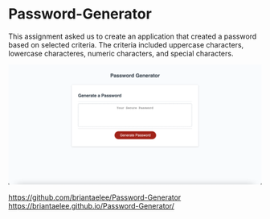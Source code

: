 # Password-Generator

This assignment asked us to create an application that created a password based on selected criteria. The criteria included uppercase characters, lowercase characteres, numeric characters, and special characters. 

![The text "Show Resources" appears below an article titled "Building Responsive Layouts."](./02-Challenge/Assets/Finished-product.png)

https://github.com/briantaelee/Password-Generator
https://briantaelee.github.io/Password-Generator/